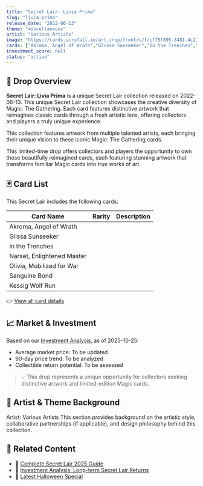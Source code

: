 ```yaml
---
title: "Secret Lair: Livia Prima"
slug: "livia-prima"
release_date: "2022-06-13"
theme: "miscellaneous"
artist: "Various Artists"
image: "https://cards.scryfall.io/art_crop/front/c/f/cf75f895-3481-4c21-a85f-c819613bccc3.jpg?1655154593"
cards: ["Akroma, Angel of Wrath","Glissa Sunseeker","In the Trenches","Narset, Enlightened Master","Olivia, Mobilized for War","Sanguine Bond","Kessig Wolf Run"]
investment_score: null
status: "active"
---
```


## 💠 Drop Overview
**Secret Lair: Livia Prima** is a unique Secret Lair collection released on 2022-06-13. This unique Secret Lair collection showcases the creative diversity of Magic: The Gathering. Each card features distinctive artwork that reimagines classic cards through a fresh artistic lens, offering collectors and players a truly unique experience.

This collection features artwork from multiple talented artists, each bringing their unique vision to these iconic Magic: The Gathering cards.

This limited-time drop offers collectors and players the opportunity to own these beautifully reimagined cards, each featuring stunning artwork that transforms familiar Magic cards into true works of art.

## 🃏 Card List
This Secret Lair includes the following cards:

| Card Name | Rarity | Description |
|-----------|---------|-------------|
| Akroma, Angel of Wrath |  |  |
| Glissa Sunseeker |  |  |
| In the Trenches |  |  |
| Narset, Enlightened Master |  |  |
| Olivia, Mobilized for War |  |  |
| Sanguine Bond |  |  |
| Kessig Wolf Run |  |  |

👉 [View all card details](/cards?drop=livia-prima)

## 📈 Market & Investment
Based on our [Investment Analysis](/investment/livia-prima), as of 2025-10-25:
- Average market price: To be updated
- 90-day price trend: To be analyzed
- Collectible return potential: To be assessed

> 💡 This drop represents a unique opportunity for collectors seeking distinctive artwork and limited-edition Magic cards.

## 🎨 Artist & Theme Background
Artist: Various Artists
This section provides background on the artistic style, collaborative partnerships (if applicable), and design philosophy behind this collection.

## 🔗 Related Content
- 📰 [Complete Secret Lair 2025 Guide](/news/secret-lair-2025-complete-guide)
- 💼 [Investment Analysis: Long-term Secret Lair Returns](/investment)
- 🎃 [Latest Halloween Special](/drops/secret-scare-superdrop-2025)
